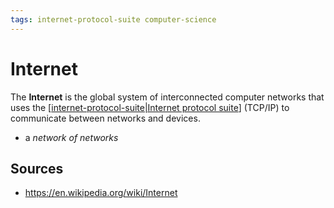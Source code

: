 ```yaml
---
tags: internet-protocol-suite computer-science
---
```


# Internet

The **Internet** is the global system of interconnected computer networks that uses the [[internet-protocol-suite|Internet protocol suite]] (TCP/IP) to communicate between networks and devices.

- a _network of networks_

## Sources

- <https://en.wikipedia.org/wiki/Internet>

[//begin]: # "Autogenerated link references for markdown compatibility"
[internet-protocol-suite|Internet protocol suite]: internet-protocol-suite "Internet protocol suite"
[//end]: # "Autogenerated link references"
